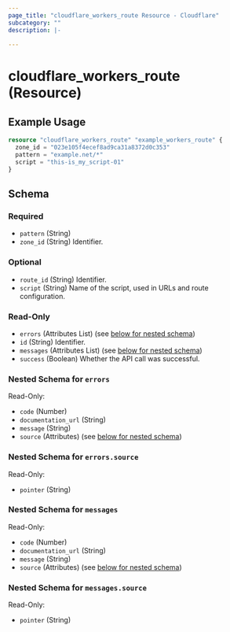 ```yaml
---
page_title: "cloudflare_workers_route Resource - Cloudflare"
subcategory: ""
description: |-
  
---
```


# cloudflare_workers_route (Resource)



## Example Usage

```terraform
resource "cloudflare_workers_route" "example_workers_route" {
  zone_id = "023e105f4ecef8ad9ca31a8372d0c353"
  pattern = "example.net/*"
  script = "this-is_my_script-01"
}
```

<!-- schema generated by tfplugindocs -->
## Schema

### Required

- `pattern` (String)
- `zone_id` (String) Identifier.

### Optional

- `route_id` (String) Identifier.
- `script` (String) Name of the script, used in URLs and route configuration.

### Read-Only

- `errors` (Attributes List) (see [below for nested schema](#nestedatt--errors))
- `id` (String) Identifier.
- `messages` (Attributes List) (see [below for nested schema](#nestedatt--messages))
- `success` (Boolean) Whether the API call was successful.

<a id="nestedatt--errors"></a>
### Nested Schema for `errors`

Read-Only:

- `code` (Number)
- `documentation_url` (String)
- `message` (String)
- `source` (Attributes) (see [below for nested schema](#nestedatt--errors--source))

<a id="nestedatt--errors--source"></a>
### Nested Schema for `errors.source`

Read-Only:

- `pointer` (String)



<a id="nestedatt--messages"></a>
### Nested Schema for `messages`

Read-Only:

- `code` (Number)
- `documentation_url` (String)
- `message` (String)
- `source` (Attributes) (see [below for nested schema](#nestedatt--messages--source))

<a id="nestedatt--messages--source"></a>
### Nested Schema for `messages.source`

Read-Only:

- `pointer` (String)


